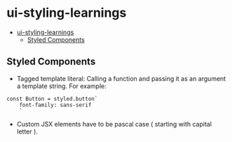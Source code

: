 # ui-styling-learnings

- [ui-styling-learnings](#ui-styling-learnings)
  - [Styled Components](#styled-components)

## Styled Components

- Tagged template literal: Calling a function and passing it as an argument a template string. For example:

```
const Button = styled.button`
    font-family: sans-serif
    `
```

- Custom JSX elements have to be pascal case ( starting with capital letter ).
